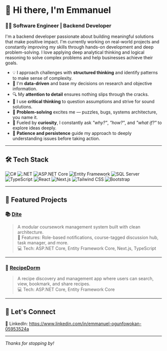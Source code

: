 # 👋 Hi there, I'm Emmanuel

### 👨‍💻 Software Engineer | Backend Developer

I'm a backend developer passionate about building meaningful solutions that make positive impact. I'm currently working on real-world projects and constantly improving my skills through hands-on development and deep problem-solving. I love applying deep analytical thinking and logical reasoning to solve complex problems and help businesses achieve their goals.

- 💡 I approach challenges with **structured thinking** and identify patterns to make sense of complexity.
- 🧐 I'm **data-driven** and base my decisions on research and objective information.
- 🔍 My **attention to detail** ensures nothing slips through the cracks.
- 🤔 I use **critical thinking** to question assumptions and strive for sound solutions.
- 🧩 **Problem-solving** excites me — puzzles, bugs, systems architecture, you name it.
- 🧠 Fueled by **curiosity**, I constantly ask *"why?"*, *"how?"*, and *"what if?"* to explore ideas deeply.
- 🧘 **Patience and persistence** guide my approach to deeply understanding issues before taking action.

---

## 🛠 Tech Stack

![C#](https://img.shields.io/badge/C%23-239120?style=flat&logo=c-sharp&logoColor=white)
![.NET](https://img.shields.io/badge/.NET-512BD4?style=flat&logo=dotnet&logoColor=white)
![ASP.NET Core](https://img.shields.io/badge/ASP.NET_Core-512BD4?style=flat&logo=dotnet&logoColor=white)
![Entity Framework](https://img.shields.io/badge/Entity_Framework_Core-6DB33F?style=flat&logo=ef&logoColor=white)
![SQL Server](https://img.shields.io/badge/SQL_Server-CC2927?style=flat&logo=microsoft-sql-server&logoColor=white)
![TypeScript](https://img.shields.io/badge/TypeScript-3178C6?style=flat&logo=typescript&logoColor=white)
![React](https://img.shields.io/badge/react-61DAFB?style=flat&logo=react&logoColor=white)
![Next.js](https://img.shields.io/badge/Next.js-000000?style=flat&logo=nextdotjs&logoColor=white)
![Tailwind CSS](https://img.shields.io/badge/tailwindcss-06B6D4?style=flat&logo=tailwindcss&logoColor=white)
![Bootstrap](https://img.shields.io/badge/bootstrap-7952B3?style=flat&logo=bootstrap&logoColor=white)

---

## 📌 Featured Projects

### 📚 [Dite](https://dite.vercel.app/)
> A modular coursework management system built with clean architecture.  
> 🌟 Features: Role-based notifications, course-tagged discussion hub, task manager, and more.  
> 💻 Tech: ASP.NET Core, Entity Framework Core, Next.js, TypeScript

---

### 🍲 [RecipeDorm](https://recipe-dorm-frontend-0001.vercel.app/)
> A recipe discovery and management app where users can search, view, bookmark, and share recipes.  
> 💻 Tech: ASP.NET Core, Entity Framework Core

---

## 🔗 Let's Connect
  
💼 LinkedIn: https://www.linkedin.com/in/emmanuel-ogunfowokan-05953524a

---

*Thanks for stopping by!*
